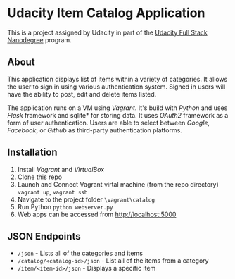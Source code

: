 Udacity Item Catalog Application
=============


This is a project assigned by Udacity in part of the [Udacity Full Stack Nanodegree](https://www.udacity.com/course/full-stack-web-developer-nanodegree--nd004) program.

## About
This application displays list of items within a variety of categories. It allows the user to sign in using various authentication system. Signed in users will have the ability to post, edit and delete items listed.

The application runs on a VM using *Vagrant*. It's build with *Python* and uses *Flask* framework and sqlite* for storing data. It uses *OAuth2* framework as a form of user authentication. Users are able to select between *Google*, *Facebook*, or *Github* as third-party authentication platforms.

## Installation

1. Install *Vagrant* and *VirtualBox*
2. Clone this repo
3. Launch and Connect Vagrant virtal machine (from the repo directory) `vagrant up`, `vagrant ssh`
5. Navigate to the project folder `\vagrant\catalog`
6. Run Python `python webserver.py`
7. Web apps can be accessed from [http://localhost:5000](http://localhost:5000)


## JSON Endpoints
  * `/json` - Lists all of the categories and items
  * `/catalog/<catalog-id>/json` - List all of the items from a category
  * `/item/<item-id>/json` - Displays a specific item
